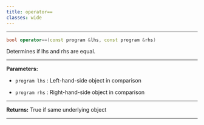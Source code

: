 ```yaml
---
title: operator==
classes: wide
---
```



---

```cpp
bool operator==(const program &lhs, const program &rhs)
```


Determines if lhs and rhs are equal. 


---
**Parameters:**

 - `program lhs`
: Left-hand-side object in comparison 

 - `program rhs`
: Right-hand-side object in comparison 


---
**Returns:** True if same underlying object 

---

